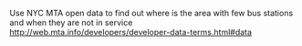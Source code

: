 Use NYC MTA open data to find out where is the area with few bus stations and when they are not in service </br>
http://web.mta.info/developers/developer-data-terms.html#data</br>

